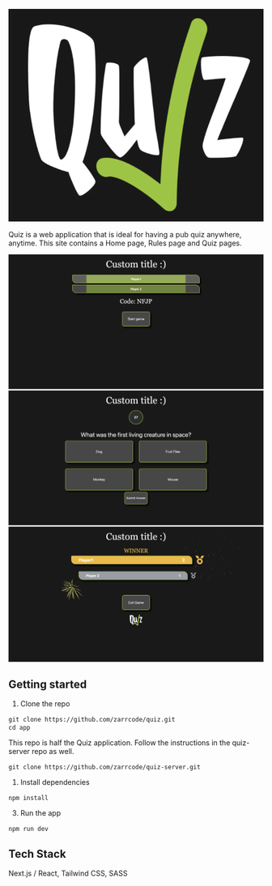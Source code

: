![image](./readme-Images/Logo.png)

Quiz is a web application that is ideal for having a pub quiz anywhere, anytime.
This site contains a Home page, Rules page and Quiz pages.

![image](./readme-images/Lobby.png)
![image](./readme-images/Question.png)
![image](./readme-images/FinalScoreboard.png)

## Getting started

1. Clone the repo

```
git clone https://github.com/zarrcode/quiz.git
cd app
```

This repo is half the Quiz application.
Follow the instructions in the quiz-server repo as well.

```
git clone https://github.com/zarrcode/quiz-server.git
```

1. Install dependencies
```
npm install
```

3. Run the app
```
npm run dev
```

## Tech Stack

Next.js / React, Tailwind CSS, SASS